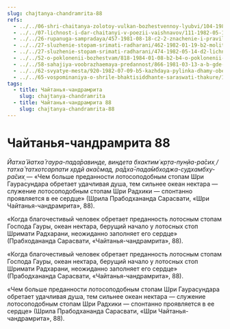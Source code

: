 ```yaml
---
slug: chajtanya-chandramrita-88
refs:
  - ../../06-shri-chaitanya-zolotoy-vulkan-bozhestvennoy-lyubvi/104-1982-01-24-b1-velikaya-milost-svyatyh-stop-shri-gaurangi.md
  - ../../07-lichnost-i-dar-chaitanyi-v-poezii-vaishnavov/111-1982-05-14-c5-d1-tolko-po-milosti-nityanandy-i-gaurangi-mozhno-obresti-sluzhenie-radharani-vo-vrindavane.md
  - ../../26-rupanuga-sampradaya/457-1981-08-18-c2-2-znachenie-i-pravilnoe-proiznoshenie-shri-rupa-pranamy.md
  - ../../27-sluzhenie-stopam-srimati-radharani/462-1982-01-19-b2-molitva-raghunatha-dasa-gosvami.md
  - ../../27-sluzhenie-stopam-srimati-radharani/474-1982-05-14-d2-lichnost-i-poeziya-prabodhanandy-sarasvati-obyasnenie-pervogo-stiha-iz-radha-rasa-sudha-nidhi.md
  - ../../52-o-poklonenii-bozhestvam/818-1984-01-08-b2-b4-o-poklonenii-gaura-nitayu-radhe-krishne-i-mahaprabhu.md
  - ../../58-sahajiya-voobrazhaemaya-predannost/866-1981-03-13-a-b-gde-angely-stupit-ne-smeyut.md
  - ../../62-svyatye-mesta/920-1982-07-09-b5-kazhdaya-pylinka-dhamy-obeshhaet-dat-radha-govindu.md
  - ../../65-vospominaniya-o-shrile-bhaktisiddhante-saraswati-thakure/1032-1982-01-01-b1-sokrovennoe-ya-sarasvati-thakura.md
tags:
  - title: Чайтанья-чандрамрита
    slug: chajtanya-chandramrita
  - title: Чайтанья-чандрамрита 88
    slug: chajtanya-chandramrita-88
---
```


# Чайтанья-чандрамрита 88

*Йатха̄ йатха̄ гаура-пада̄равинде, виндета бхактим̇ кр̣та-пун̣йа-ра̄сих̣ / татха̄ татхотсарпати хр̣дй ака̄смад, ра̄дха̄-пада̄мбходжа-судхамбху-ра̄сих̣* — «Чем больше преданности лотосоподобным стопам Шри Гаурасундара обретает удачливая душа, тем сильнее океан нектара — служение лотосоподобным стопам Шри Радхики — спонтанно проявляется в ее сердце» (Шрила Прабодхананда Сарасвати, «Шри Чайтанья-чандрамрита», 88).

«Когда благочестивый человек обретает преданность лотосным стопам Господа Гауры, океан нектара, берущий начало у лотосных стоп Шримати Радхарани, неожиданно заполняет его сердце» (Прабходананда Сарасвати, «Чайтанья-чандрамрита», 88).

«Когда благочестивый человек обретает преданность лотосным стопам Господа Гауры, океан нектара, берущий начало у лотосных стоп Шримати Радхарани, неожиданно заполняет его сердце» (Прабодхананда Сарасвати, «Чайтанья-чандрамрита», 88).


«Чем больше преданности лотосоподобным стопам Шри Гаурасундара обретает удачливая душа, тем сильнее океан нектара — служение лотосоподобным стопам Шри Радхики — спонтанно проявляется в ее сердце» (Шрила Прабодхананда Сарасвати, «Шри Чайтанья-чандрамрита», 88).

